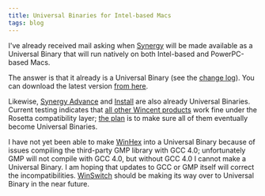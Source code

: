 ```yaml
---
title: Universal Binaries for Intel-based Macs
tags: blog
---
```


I've already received mail asking when [Synergy](http://www.wincent.com/a/products/synergy-classic/) will be made available as a Universal Binary that will run natively on both Intel-based and PowerPC-based Macs.

The answer is that it already is a Universal Binary (see the [change log](http://www.wincent.com/a/products/synergy-classic/history/)). You can download the latest version [from here](http://www.wincent.com/a/products/synergy-classic/download/).

Likewise, [Synergy Advance](http://www.wincent.com/a/products/synergy-advance/) and [Install](http://www.wincent.com/a/products/install/) are also already Universal Binaries. Current testing indicates that [all other Wincent products](http://www.wincent.com/a/products/) work fine under the Rosetta compatibility layer; [the plan](http://www.wincent.com/a/news/archives/2005/06/position_statem.php) is to make sure all of them eventually become Universal Binaries.

I have not yet been able to make [WinHex](http://www.wincent.com/a/products/winhex/) into a Universal Binary because of issues compiling the third-party GMP library with GCC 4.0; unfortunately GMP will not compile with GCC 4.0, but without GCC 4.0 I cannot make a Universal Binary. I am hoping that updates to GCC or GMP itself will correct the incompatibilities. [WinSwitch](http://www.wincent.com/a/products/winswitch/) should be making its way over to Universal Binary in the near future.
